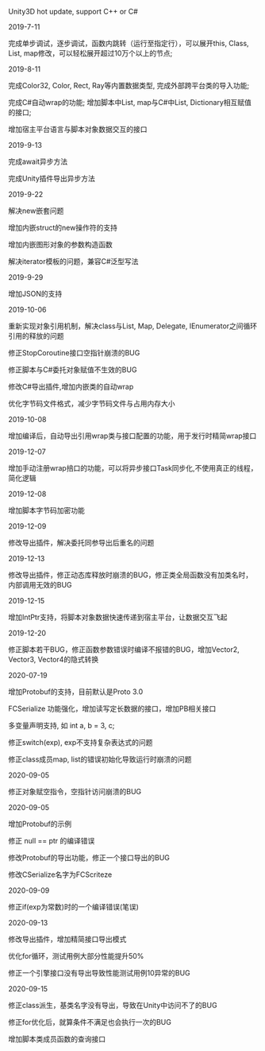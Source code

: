 <p>Unity3D hot update, support C++ or C#</p>
<p>2019-7-11</p>
<p>完成单步调试，逐步调试，函数内跳转（运行至指定行），可以展开this, Class, List, map修改，可以轻松展开超过10万个以上的节点;</p>
<p>2019-8-11</p>
<p>完成Color32, Color, Rect, Ray等内置数据类型, 完成外部跨平台类的导入功能;</p>
<p>完成C#自动wrap的功能; 增加脚本中List, map与C#中List, Dictionary相互赋值的接口;</p>
<p>增加宿主平台语言与脚本对象数据交互的接口</p>
<p>2019-9-13</p>
<p>完成await异步方法</p>
<p>完成Unity插件导出异步方法</p>
<p>2019-9-22</p>
<p>解决new嵌套问题</p>
<p>增加内嵌struct的new操作符的支持</p>
<p>增加内嵌图形对象的参数构造函数</p>
<p>解决iterator模板的问题，兼容C#泛型写法</p>
<p>2019-9-29</p>
<p>增加JSON的支持</p>
<p>2019-10-06</p>
<p>重新实现对象引用机制，解决class与List, Map, Delegate, IEnumerator之间循环引用的释放的问题</p>
<p>修正StopCoroutine接口空指针崩溃的BUG</p>
<p>修正脚本与C#委托对象赋值不生效的BUG</p>
<p>修改C#导出插件,增加内嵌类的自动wrap</p>
<p>优化字节码文件格式，减少字节码文件与占用内存大小</p>
<p>2019-10-08</p>
<p>增加编译后，自动导出引用wrap类与接口配置的功能，用于发行时精简wrap接口</p>
<p>2019-12-07</p>
<p>增加手动注册wrap掊口的功能，可以将异步接口Task同步化,不使用真正的线程，简化逻辑</p>
<p>2019-12-08</p>
<p>增加脚本字节码加密功能</p>
<p>2019-12-09</p>
<p>修改导出插件，解决委托同参导出后重名的问题</p>
<p>2019-12-13</p>
<p>修改导出插件，修正动态库释放时崩溃的BUG，修正类全局函数没有加类名时，内部调用无效的BUG</p>
<p>2019-12-15</p>
<p>增加IntPtr支持，将脚本对象数据快速传递到宿主平台，让数据交互飞起</p>
<p>2019-12-20</p>
<p>修正脚本若干BUG，修正函数参数错误时编译不报错的BUG，增加Vector2, Vector3, Vector4的隐式转换</p>
<p>2020-07-19</p>
<p>增加Protobuf的支持，目前默认是Proto 3.0</p>
<p>FCSerialize 功能强化，增加读写定长数据的接口，增加PB相关接口</p>
<p>多变量声明支持, 如 int a, b = 3, c; </p>
<p>修正switch(exp), exp不支持复杂表达式的问题 </p>
<p>修正class成员map, list的错误初始化导致运行时崩溃的问题 </p>
<p>2020-09-05</p>
<p>修正对象赋空指令，空指针访问崩溃的BUG</p>
<p>2020-09-05</p>
<p>增加Protobuf的示例</p>
<p>修正 null == ptr 的编译错误</p>
<p>修改Protobuf的导出功能，修正一个接口导出的BUG</p>
<p>修改CSerialize名字为FCScriteze</p>
<p>2020-09-09</p>
<p>修正if(exp为常数)时的一个编译错误(笔误)</p>
<p>2020-09-13</p>
<p>修改导出插件，增加精简接口导出模式</p>
<p>优化for循环，测试用例大部分性能提升50%</p>
<p>修正一个引擎接口没有导出导致性能测试用例10异常的BUG</p>
<p>2020-09-15</p>
<p>修正class派生，基类名字没有导出，导致在Unity中访问不了的BUG</p>
<p>修正for优化后，就算条件不满足也会执行一次的BUG</p>
<p>增加脚本类成员函数的查询接口</p>
